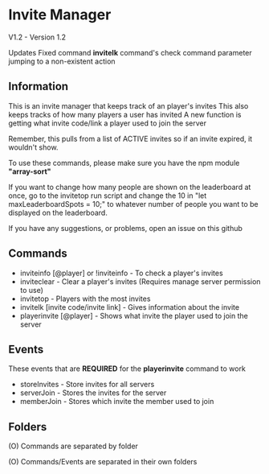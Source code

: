 # Invite Manager 
V1.2 - Version 1.2

Updates
Fixed command **invitelk** command's check command parameter jumping to a non-existent action

## Information
This is an invite manager that keeps track of an player's invites
This also keeps tracks of how many players a user has invited
A new function is getting what invite code/link a player used to join the server

Remember, this pulls from a list of ACTIVE invites so if an invite expired, it wouldn't show.

To use these commands, please make sure you have the npm module **"array-sort"**

If you want to change how many people are shown on the leaderboard at once, go to the invitetop run script and change the 10 in "let maxLeaderboardSpots = 10;" to whatever number of people you want to be displayed on the leaderboard.

If you have any suggestions, or problems, open an issue on this github


## Commands
- inviteinfo [@player] or !inviteinfo - To check a player's invites 
- inviteclear - Clear a player's invites (Requires manage server permission to use)
- invitetop - Players with the most invites
- invitelk [invite code/invite link] - Gives information about the invite
- playerinvite [@player] - Shows what invite the player used to join the server

## Events
These events that are **REQUIRED** for the **playerinvite** command to work

- storeInvites - Store invites for all servers
- serverJoin - Stores the invites for the server
- memberJoin - Stores which invite the member used to join

## Folders
(O) Commands are separated by folder

(O) Commands/Events are separated in their own folders


